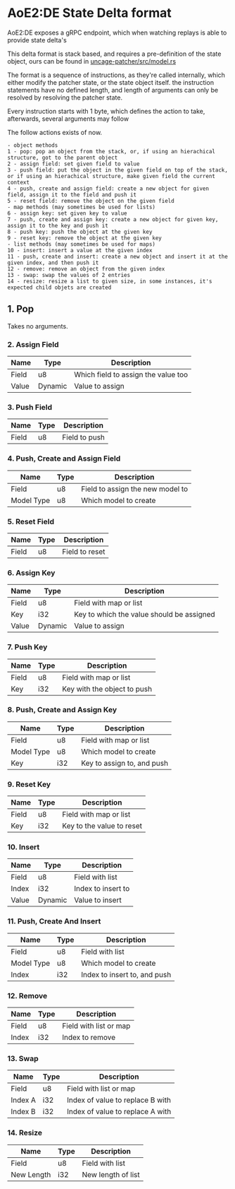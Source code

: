 # AoE2:DE State Delta format

AoE2:DE exposes a gRPC endpoint, which when watching replays is able to provide state delta's

This delta format is stack based, and requires a pre-definition of the state object, ours can be found
in [uncage-patcher/src/model.rs](/uncage-patcher/src/model.rs)

The format is a sequence of instructions, as they're called internally, which either modify the patcher state, or the
state object itself. the instruction statements have no defined length, and length of arguments can only be resolved by
resolving the patcher state.

Every instruction starts with 1 byte, which defines the action to take, afterwards, several arguments may follow

The follow actions exists of now.

```
- object methods
1 - pop: pop an object from the stack, or, if using an hierachical structure, got to the parent object
2 - assign field: set given field to value
3 - push field: put the object in the given field on top of the stack, or if using an hierachical structure, make given field the current context
4 - push, create and assign field: create a new object for given field, assign it to the field and push it
5 - reset field: remove the object on the given field
- map methods (may sometimes be used for lists)
6 - assign key: set given key to value
7 - push, create and assign key: create a new object for given key, assign it to the key and push it
8 - push key: push the object at the given key
9 - reset key: remove the object at the given key
- list methods (may sometimes be used for maps)
10 - insert: insert a value at the given index
11 - push, create and insert: create a new object and insert it at the given index, and then push it
12 - remove: remove an object from the given index
13 - swap: swap the values of 2 entries
14 - resize: resize a list to given size, in some instances, it's expected child objets are created
```

## 1. Pop

Takes no arguments.

### 2. Assign Field

Name|Type|Description
---|---|---
Field|u8|Which field to assign the value too
Value|Dynamic|Value to assign

### 3. Push Field

Name|Type|Description
---|---|---
Field|u8|Field to push

### 4. Push, Create and Assign Field

Name|Type|Description
---|---|---
Field|u8|Field to assign the new model to
Model Type|u8|Which model to create

### 5. Reset Field

Name|Type|Description
---|---|---
Field|u8|Field to reset

### 6. Assign Key

Name|Type|Description
---|---|---
Field|u8|Field with map or list
Key|i32|Key to which the value should be assigned
Value|Dynamic|Value to assign

### 7. Push Key

Name|Type|Description
---|---|---
Field|u8|Field with map or list
Key|i32|Key with the object to push

### 8. Push, Create and Assign Key

Name|Type|Description
---|---|---
Field|u8|Field with map or list
Model Type|u8|Which model to create
Key|i32|Key to assign to, and push

### 9. Reset Key

Name|Type|Description
---|---|---
Field|u8|Field with map or list
Key|i32|Key to the value to reset

### 10. Insert

Name|Type|Description
---|---|---
Field|u8|Field with list
Index|i32|Index to insert to
Value|Dynamic|Value to insert

### 11. Push, Create And Insert

Name|Type|Description
---|---|---
Field|u8|Field with list
Model Type|u8|Which model to create
Index|i32|Index to insert to, and push

### 12. Remove

Name|Type|Description
---|---|---
Field|u8|Field with list or map
Index|i32|Index to remove

### 13. Swap

Name|Type|Description
---|---|---
Field|u8|Field with list or map
Index A|i32|Index of value to replace B with
Index B|i32|Index of value to replace A with

### 14. Resize

Name|Type|Description
---|---|---
Field|u8|Field with list
New Length|i32|New length of list
